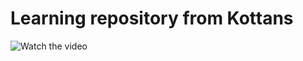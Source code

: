 # Learning repository from Kottans
![Watch the video](https://i.gifer.com/origin/c7/c73c15b7856fba07f5ba4ab134baf15b.webp)